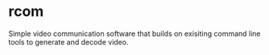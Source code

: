 # rcom
Simple video communication software that builds on exisiting command line tools to generate and decode video.
